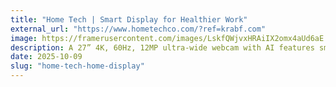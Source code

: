 ```yaml
---
title: "Home Tech | Smart Display for Healthier Work"
external_url: "https://www.hometechco.com/?ref=krabf.com"
image: https://framerusercontent.com/images/LskfQWjvxHRAiIX2omx4aUd6aE.png?width=1168&height=657
description: A 27” 4K, 60Hz, 12MP ultra‑wide webcam with AI features smart monitor designed to improve health and productivity at your desk. Looks like a bigger Google Nest Hub but fairly better hardware.
date: 2025-10-09
slug: "home-tech-home-display"
---
```

